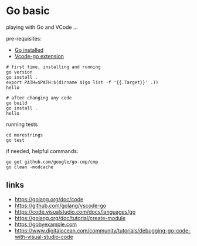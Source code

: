 # Go basic

playing with Go and VCode ...

pre-requisites:
* [Go installed](https://golang.org/dl/)
* [Vcode-go extension](https://github.com/golang/vscode-go)

```
# first time, installing and running
go version
go install .
export PATH=$PATH:$(dirname $(go list -f '{{.Target}}' .))
hello

# after changing any code
go build
go install .
hello
```

running tests
```
cd morestrings
go test
```

if needed, helpful commands:

```
go get github.com/google/go-cmp/cmp
go clean -modcache
```

## links
* https://golang.org/doc/code
* https://github.com/golang/vscode-go
* https://code.visualstudio.com/docs/languages/go
* https://golang.org/doc/tutorial/create-module
* https://gobyexample.com
* https://www.digitalocean.com/community/tutorials/debugging-go-code-with-visual-studio-code

